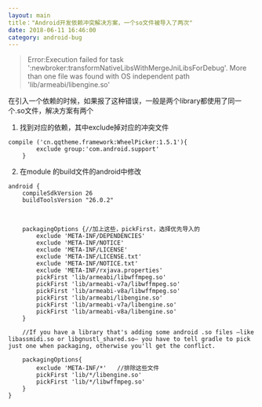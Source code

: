 ```yaml
---
layout: main
title："Android开发依赖冲突解决方案，一个so文件被导入了两次"
date: 2018-06-11 16:46:00
category: android-bug
---
```


> Error:Execution failed for task ':newbroker:transformNativeLibsWithMergeJniLibsForDebug'.
> More than one file was found with OS independent path 'lib/armeabi/libengine.so'

在引入一个依赖的时候，如果报了这种错误，一般是两个library都使用了同一个.so文件，解决方案有两个
1. 找到对应的依赖，其中exclude掉对应的冲突文件
```
compile ('cn.qqtheme.framework:WheelPicker:1.5.1'){
        exclude group:'com.android.support'
    }
```
2. 在module 的build文件的android中修改
```
android {
    compileSdkVersion 26
    buildToolsVersion "26.0.2"



    packagingOptions {//加上这些，pickFirst，选择优先导入的
        exclude 'META-INF/DEPENDENCIES'
        exclude 'META-INF/NOTICE'
        exclude 'META-INF/LICENSE'
        exclude 'META-INF/LICENSE.txt'
        exclude 'META-INF/NOTICE.txt'
        exclude 'META-INF/rxjava.properties'
        pickFirst 'lib/armeabi/libwffmpeg.so'
        pickFirst 'lib/armeabi-v7a/libwffmpeg.so'
        pickFirst 'lib/armeabi-v8a/libwffmpeg.so'
        pickFirst 'lib/armeabi/libengine.so'
        pickFirst 'lib/armeabi-v7a/libengine.so'
        pickFirst 'lib/armeabi-v8a/libengine.so'
    }

    //If you have a library that's adding some android .so files –like libassmidi.so or libgnustl_shared.so– you have to tell gradle to pick just one when packaging, otherwise you'll get the conflict.

    packagingOptions{
        exclude 'META-INF/*'   //排除这些文件
        pickFirst 'lib/*/libengine.so'
        pickFirst 'lib/*/libwffmpeg.so'
    }    
}
```
